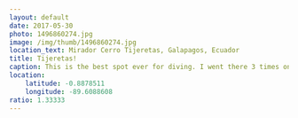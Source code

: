 ```yaml
---
layout: default
date: 2017-05-30
photo: 1496860274.jpg
image: /img/thumb/1496860274.jpg
location_text: Mirador Cerro Tijeretas, Galapagos, Ecuador
title: Tijeretas!
caption: This is the best spot ever for diving. I went there 3 times on my trip to the Galapagos, and every time I had the chance to swimm with turtles, silly sea lions and fishes!
location:
    latitude: -0.8878511
    longitude: -89.6088608
ratio: 1.33333
---
```

